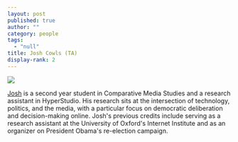 ```yaml
---
layout: post
published: true
author: ""
category: people
tags:
  - "null"
title: Josh Cowls (TA)
display-rank: 2
---
```


![]({{site.baseurl}}/assets/dsc_0059-e1443813023533%20(1).jpg)

[Josh](http://joshcowls.com) is a second year student in Comparative Media Studies and a research assistant in HyperStudio. His research sits at the intersection of technology, politics, and the media, with a particular focus on democratic deliberation and decision-making online. Josh's previous credits include serving as a research assistant at the University of Oxford's Internet Institute and as an organizer on President Obama's re-election campaign. 

